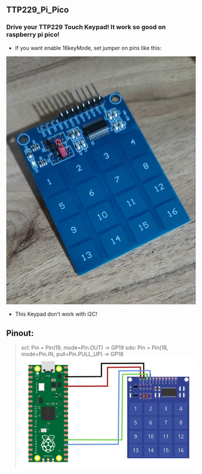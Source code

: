 ## TTP229_Pi_Pico
### Drive your TTP229 Touch Keypad! It work so good on raspberry pi pico!

- If you want enable 16keyMode, set jumper on pins like this:

![alt text](https://github.com/mehrdad-mixtape/TTP229_Pi_Pico/blob/master/TTP229_16keyMode.jpg)
- This Keypad don't work with I2C!
## Pinout:
> scl: Pin = Pin(19, mode=Pin.OUT) -> GP19
> sdo: Pin = Pin(18, mode=Pin.IN, pull=Pin.PULL_UP) -> GP18
![alt text](https://github.com/mehrdad-mixtape/TTP229_Pi_Pico/blob/master/main.png)
